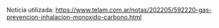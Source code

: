 Noticia utilizada: https://www.telam.com.ar/notas/202205/592220-gas-prevencion-inhalacion-monoxido-carbono.html